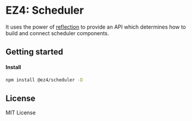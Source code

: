 # EZ4: Scheduler

It uses the power of [reflection](../reflection/) to provide an API which determines how to build and connect scheduler components.

## Getting started

#### Install

```sh
npm install @ez4/scheduler -D
```

## License

MIT License
